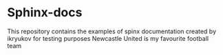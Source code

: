# Sphinx-docs
This repository contains the examples of spinx documentation created by ikryukov for testing purposes
Newcastle United is my favourite football team

